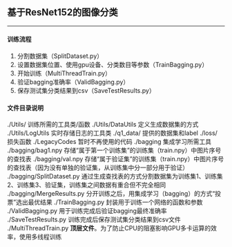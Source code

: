 ## 基于ResNet152的图像分类

---

#### 训练流程
1. 分割数据集（SplitDataset.py）
2. 设置数据集位置、使用gpu设备、分类数目等参数（TrainBagging.py）
3. 开始训练（MultiThreadTrain.py）
4. 验证bagging准确率（ValidBagging.py）
5. 保存测试集分类结果到csv（SaveTestResults.py）

#### 文件目录说明

./Utils/ 训练所需的工具类/函数
./Utils/DataUtils 定义生成数据集的方式
./Utils/LogUtils 实时存储日志的工具类
./q1_data/ 提供的数据集和label
./loss/ 损失函数
./LegacyCodes 暂时不再使用的代码
./bagging 集成学习所需工具
./bagging/bag1.npy 存储“属于第一个训练集”的训练集（train.npy）中图片序号的查找表
./bagging/val.npy 存储“属于验证集”的训练集（train.npy）中图片序号的查找表（因为没有单独的验证集，从训练集中分一部分用于验证）
./bagging/SplitDataset.py 通过生成查找表的方式分割数据集为训练集1、训练集2、训练集3、验证集，训练集之间数据有重合但不完全相同
./bagging/MergeResults.py 分开训练之后，用集成学习（bagging）的方式“投票”选出最优结果
./TrainBagging.py 封装用于训练一个网络的函数和参数
./ValidBagging.py 用于训练完成后验证bagging最终准确率
./SaveTestResults.py 训练完成后保存测试集分类结果到csv文件
./MultiThreadTrain.py **顶层文件**。为了防止CPU的阻塞影响GPU多卡运算的效率，使用多线程训练